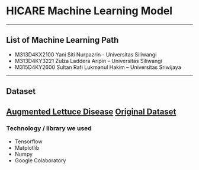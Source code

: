 # HICARE Machine Learning Model
---

## List of Machine Learning Path
* M313D4KX2100 Yani Siti Nurpazrin - Universitas Siliwangi
* M313D4KY3221 Zulza Laddera Aripin – Universitas Siliwangi
* M315D4KY2600 Sultan Rafi Lukmanul Hakim – Universitas Sriwijaya
---

## Dataset
[Augmented Lettuce Disease](https://drive.google.com/drive/folders/1EJO0Q3z1jrnMbjcTOJJEnOhpfdTub1E5?usp=sharing)
[Original Dataset](https://www.kaggle.com/datasets/ashishjstar/lettuce-diseases)
---

### Technology / library we used
* Tensorflow
* Matplotlib
* Numpy
* Google Colaboratory
